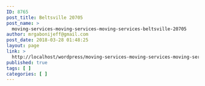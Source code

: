 ```yaml
---
ID: 8765
post_title: Beltsville 20705
post_name: >
  moving-services-moving-services-moving-services-beltsville-20705
author: mrgabonijeff@gmail.com
post_date: 2018-03-28 01:48:25
layout: page
link: >
  http://localhost/wordpress/moving-services-moving-services-moving-services-beltsville-20705/
published: true
tags: [ ]
categories: [ ]
---
```

